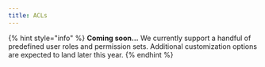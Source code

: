 ```yaml
---
title: ACLs
---
```


{% hint style="info" %}
**Coming soon...** We currently support a handful of predefined user roles and permission sets. Additional customization options are expected to land later this year.
{% endhint %}
